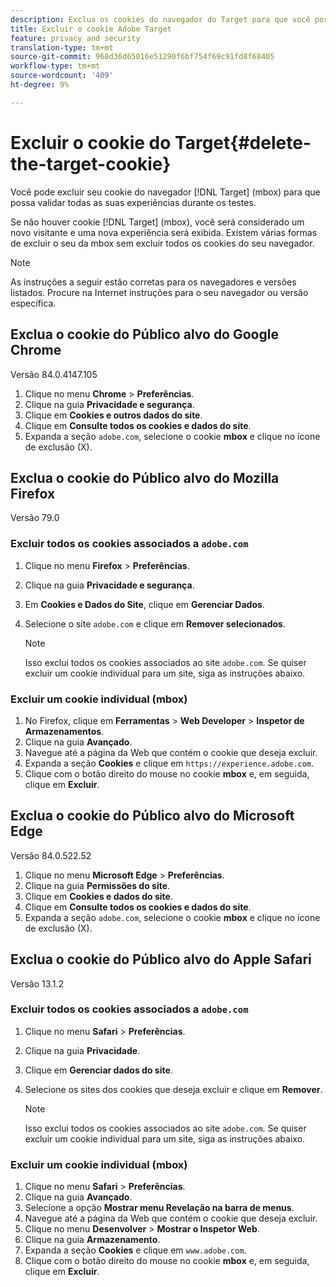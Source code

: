 ```yaml
---
description: Exclua os cookies do navegador do Target para que você possa validar todas as suas experiências.
title: Excluir o cookie Adobe Target
feature: privacy and security
translation-type: tm+mt
source-git-commit: 968d36d65016e51290f6bf754f69c91fd8f68405
workflow-type: tm+mt
source-wordcount: '409'
ht-degree: 9%

---
```



# Excluir o cookie do Target{#delete-the-target-cookie}

Você pode excluir seu cookie do navegador [!DNL Target] (mbox) para que possa validar todas as suas experiências durante os testes.

Se não houver cookie [!DNL Target] (mbox), você será considerado um novo visitante e uma nova experiência será exibida. Existem várias formas de excluir o seu da mbox sem excluir todos os cookies do seu navegador.

>[!NOTE]
>
>As instruções a seguir estão corretas para os navegadores e versões listados. Procure na Internet instruções para o seu navegador ou versão específica.

## Exclua o cookie do Público alvo do Google Chrome

Versão 84.0.4147.105

1. Clique no menu **Chrome** > **Preferências**.
1. Clique na guia **Privacidade e segurança**.
1. Clique em **Cookies e outros dados do site**.
1. Clique em **Consulte todos os cookies e dados do site**.
1. Expanda a seção `adobe.com`, selecione o cookie **mbox** e clique no ícone de exclusão (X).

## Exclua o cookie do Público alvo do Mozilla Firefox

Versão 79.0

### Excluir todos os cookies associados a `adobe.com`

1. Clique no menu **Firefox** > **Preferências**.
1. Clique na guia **Privacidade e segurança**.
1. Em **Cookies e Dados do Site**, clique em **Gerenciar Dados**.
1. Selecione o site `adobe.com` e clique em **Remover selecionados**.

   >[!NOTE]
   >
   >Isso exclui todos os cookies associados ao site `adobe.com`. Se quiser excluir um cookie individual para um site, siga as instruções abaixo.

### Excluir um cookie individual (mbox)

1. No Firefox, clique em **Ferramentas** > **Web Developer** > **Inspetor de Armazenamentos**.
1. Clique na guia **Avançado**.
1. Navegue até a página da Web que contém o cookie que deseja excluir.
1. Expanda a seção **Cookies** e clique em `https://experience.adobe.com`.
1. Clique com o botão direito do mouse no cookie **mbox** e, em seguida, clique em **Excluir**.

## Exclua o cookie do Público alvo do Microsoft Edge

Versão 84.0.522.52

1. Clique no menu **Microsoft Edge** > **Preferências**.
1. Clique na guia **Permissões do site**.
1. Clique em **Cookies e dados do site**.
1. Clique em **Consulte todos os cookies e dados do site**.
1. Expanda a seção `adobe.com`, selecione o cookie **mbox** e clique no ícone de exclusão (X).

## Exclua o cookie do Público alvo do Apple Safari

Versão 13.1.2

### Excluir todos os cookies associados a `adobe.com`

1. Clique no menu **Safari** > **Preferências**.
1. Clique na guia **Privacidade**.
1. Clique em **Gerenciar dados do site**.
1. Selecione os sites dos cookies que deseja excluir e clique em **Remover**.

   >[!NOTE]
   >
   >Isso exclui todos os cookies associados ao site `adobe.com`. Se quiser excluir um cookie individual para um site, siga as instruções abaixo.

### Excluir um cookie individual (mbox)

1. Clique no menu **Safari** > **Preferências**.
1. Clique na guia **Avançado**.
1. Selecione a opção **Mostrar menu Revelação na barra de menus**.
1. Navegue até a página da Web que contém o cookie que deseja excluir.
1. Clique no menu **Desenvolver** > **Mostrar o Inspetor Web**.
1. Clique na guia **Armazenamento**.
1. Expanda a seção **Cookies** e clique em `www.adobe.com`.
1. Clique com o botão direito do mouse no cookie **mbox** e, em seguida, clique em **Excluir**.

